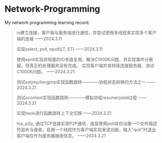 # Network-Programming
My network programming learning record.

> io建立连接，客户端与服务端进行通信，并尝试使用多线程来实现多个客户端的连接 ——2024.3.11
> 
> 实现select, poll, epoll(LT, ET) ——2024.3.11
>
> 使用epoll实现非阻塞的IO多路复用，解决C1000K问题，并实现事件分离器，但真正的处理器并没有完成。
> 实现客户端并发持续连接服务器，测试C1000K问题。 ——2024.3.21
>
> 测试setjmp/longjmp实现函数跳转————协程状态转换的方法之一 ——2024.3.21
>
> 测试ucontext实现函数跳转————模拟协程resume/yield过程 ——2024.3.21
>
> 实现hook进行函数跳转上下文切换 ——2024.3.21
>
> tcp_p2p, 通过TCP连接实现P2P通信，底层使用poll并仅设置一个文件描述符监听与接收，启用一个线程作为客户端实现发送功能，输入"quit"时退出客户端仅作为服务器接收信息。 ——2024.3.21
